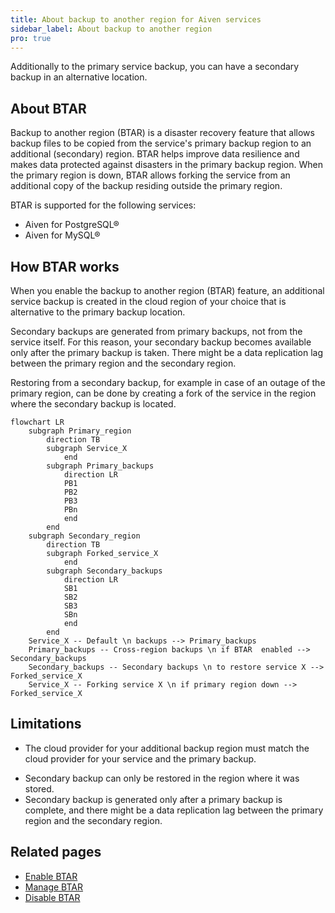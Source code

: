 ```yaml
---
title: About backup to another region for Aiven services
sidebar_label: About backup to another region
pro: true
---
```


Additionally to the primary service backup, you can have a secondary backup in an alternative location.

## About BTAR

Backup to another region (BTAR) is a disaster recovery feature that allows backup
files to be copied from the service's primary backup region to an additional (secondary)
region. BTAR helps improve data resilience and makes data protected against disasters in
the primary backup region. When the primary region is down, BTAR allows forking the service
from an additional copy of the backup residing outside the primary region.

BTAR is supported for the following services:

- Aiven for PostgreSQL®
- Aiven for MySQL®

## How BTAR works

When you enable the backup to another region (BTAR) feature, an additional service backup
is created in the cloud region of your choice that is alternative to the primary backup
location.

Secondary backups are generated from primary backups, not from the service itself. For
this reason, your secondary backup becomes available only after the primary backup is
taken. There might be a data replication lag between the primary region and the secondary
region.

Restoring from a secondary backup, for example in case of an outage of the primary region,
can be done by creating a fork of the service in the region where the secondary backup is
located.

```mermaid
flowchart LR
    subgraph Primary_region
        direction TB
        subgraph Service_X
            end
        subgraph Primary_backups
            direction LR
            PB1
            PB2
            PB3
            PBn
            end
        end
    subgraph Secondary_region
        direction TB
        subgraph Forked_service_X
            end
        subgraph Secondary_backups
            direction LR
            SB1
            SB2
            SB3
            SBn
            end
        end
    Service_X -- Default \n backups --> Primary_backups
    Primary_backups -- Cross-region backups \n if BTAR  enabled --> Secondary_backups
    Secondary_backups -- Secondary backups \n to restore service X --> Forked_service_X
    Service_X -- Forking service X \n if primary region down --> Forked_service_X
```

## Limitations

- The cloud provider for your additional backup region must match the cloud provider for
  your service and the primary backup.
<!-- - To
  [restore your service from an additional backup](/docs/platform/howto/btar/manage-backup-to-another-region)
  using point-in-time recovery (PITR), set up the time to no later than the time of the
  latest backup.-->
- Secondary backup can only be restored in the region where it was stored.
- Secondary backup is generated only after a primary backup is complete, and there might
  be a data replication lag between the primary region and the secondary region.

## Related pages

- [Enable BTAR](/docs/platform/howto/btar/enable-backup-to-another-region)
- [Manage BTAR](/docs/platform/howto/btar/manage-backup-to-another-region)
- [Disable BTAR](/docs/platform/howto/btar/disable-backup-to-another-region)
